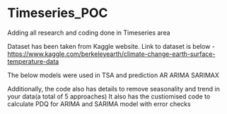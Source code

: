 # Timeseries_POC
Adding all research and coding done in Timeseries area

Dataset has been taken from Kaggle website. Link to dataset is below - 
https://www.kaggle.com/berkeleyearth/climate-change-earth-surface-temperature-data

The below models were used in TSA and prediction
AR
ARIMA
SARIMAX

Additionally, the code also has details to remove seasonality and trend in your data(a total of 5 approaches)
It also has the custiomised code to calculate PDQ for ARIMA and SARIMA model with error checks
